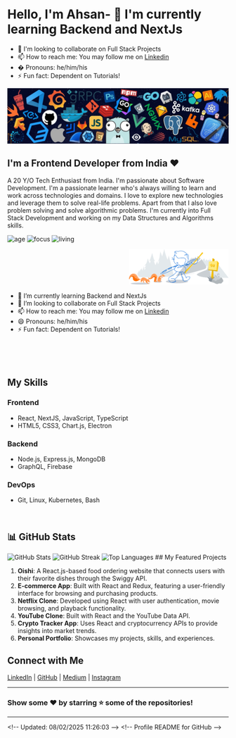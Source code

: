 # Hello, I'm Ahsan- 🌱 I'm currently learning Backend and NextJs
- 👯 I'm looking to collaborate on Full Stack Projects
- 📫 How to reach me: You may follow me on [Linkedin](https://www.linkedin.com/in/ahsan-zamil/) 
- � Pronouns: he/him/his
- ⚡ Fun fact: Dependent on Tutorials! 

<div align="center">
  <img src="https://raw.githubusercontent.com/ahsan-zamil/ahsan-zamil/main/images/banner.jpg" alt="Banner" />
</div>

## I'm a Frontend Developer from India ❤

A 20 Y/O Tech Enthusiast from India. I'm passionate about Software Development. I'm a passionate learner who's always willing to learn and work across technologies and domains. I love to explore new technologies and leverage them to solve real-life problems. Apart from that I also love problem solving and solve algorithmic problems. I'm currently into Full Stack Development and working on my Data Structures and Algorithms skills.

![age](https://img.shields.io/badge/age-20-cyan)
![focus](https://img.shields.io/badge/focus-FullStack(MERN)-cyan)
![living](https://img.shields.io/badge/living-India-cyan)

<div align="right">
  <img width="45%" alt="Github Image" src="https://raw.githubusercontent.com/ahsan-zamil/ahsan-zamil/main/images/path.svg" />
</div>

- 🌱 I’m currently learning Backend and NextJs
- 👯 I’m looking to collaborate on Full Stack Projects
- 📫 How to reach me: You may follow me on [Linkedin](https://www.linkedin.com/in/ahsan-zamil/) 
- 😄 Pronouns: he/him/his
- ⚡ Fun fact: Dependent on Tutorials! 
<br />
<br />

<div align="center">

</div>
<br/>  


## My Skills

### Frontend
- React, NextJS, JavaScript, TypeScript
- HTML5, CSS3, Chart.js, Electron

### Backend
- Node.js, Express.js, MongoDB
- GraphQL, Firebase

### DevOps
- Git, Linux, Kubernetes, Bash

<br/>  


## 📊 GitHub Stats

<img src="https://github-readme-stats.vercel.app/api?username=ahsan-zamil&theme=tokyonight&hide_border=false&include_all_commits=false&count_private=false" alt="GitHub Stats" />

<img src="https://github-readme-streak-stats.herokuapp.com/?user=ahsan-zamil&theme=tokyonight&hide_border=false" alt="GitHub Streak" />

<img src="https://github-readme-stats.vercel.app/api/top-langs/?username=ahsan-zamil&theme=tokyonight&hide_border=false&include_all_commits=false&count_private=false&layout=compact" alt="Top Languages" />
## My Featured Projects

1. **Oishi**: A React.js-based food ordering website that connects users with their favorite dishes through the Swiggy API.
2. **E-commerce App**: Built with React and Redux, featuring a user-friendly interface for browsing and purchasing products.
3. **Netflix Clone**: Developed using React with user authentication, movie browsing, and playback functionality.
4. **YouTube Clone**: Built with React and the YouTube Data API.
5. **Crypto Tracker App**: Uses React and cryptocurrency APIs to provide insights into market trends.
6. **Personal Portfolio**: Showcases my projects, skills, and experiences.

## Connect with Me

[LinkedIn](https://www.linkedin.com/in/ahsan-zamil/) | 
[GitHub](https://github.com/ahsan-zamil) | 
[Medium](https://medium.com/@ahsan-zamil) | 
[Instagram](https://instagram.com/ahsan-zamil)

---

### Show some ❤️ by starring ⭐ some of the repositories!

---

 
 < ! - -   U p d a t e d :   0 8 / 0 2 / 2 0 2 5   1 1 : 2 6 : 0 3   - - > 
 
 
 < ! - -   P r o f i l e   R E A D M E   f o r   G i t H u b   - - > 
 
 